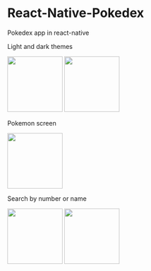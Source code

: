 # React-Native-Pokedex
Pokedex app in react-native 

Light and dark themes

<img src='https://i.imgur.com/LSmbuwj.jpg'  width='125'>
<img src='https://i.imgur.com/7K5V8nY.jpg'  width='125'>

Pokemon screen

<img src='https://i.imgur.com/8mFlwD4.png' width='125'>




Search by number or name 

<img src='https://i.imgur.com/8Zf5PqA.jpg' width='125'>
<img src='https://i.imgur.com/p5aDQ3H.jpg' width='125'>
